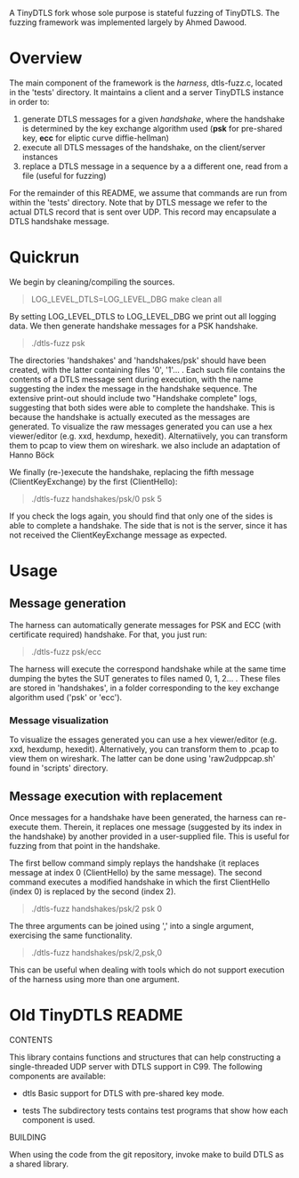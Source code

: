 A TinyDTLS fork whose sole purpose is stateful fuzzing of TinyDTLS. 
The fuzzing framework was implemented largely by Ahmed Dawood.

# Overview
The main component of the framework is the *harness*, dtls-fuzz.c, located in the 'tests' directory.
It maintains a client and a server TinyDTLS instance in order to:
1. generate DTLS messages for a given *handshake*, where the handshake is determined by the key exchange algorithm used (**psk** for pre-shared key, **ecc** for eliptic curve diffie-hellman)
2. execute all DTLS messages of the handshake, on the client/server instances
3. replace a DTLS message in a sequence by a a different one, read from a file (useful for fuzzing) 

For the remainder of this README, we assume that commands are run from within the 'tests' directory.
Note that by DTLS message we refer to the actual DTLS record that is sent over UDP.
This record may encapsulate a DTLS handshake message.

# Quickrun

We begin by cleaning/compiling the sources.

> LOG_LEVEL_DTLS=LOG_LEVEL_DBG make clean all

By setting LOG_LEVEL_DTLS to LOG_LEVEL_DBG we print out all logging data. 
We then generate handshake messages for a PSK handshake.

> ./dtls-fuzz psk

The directories 'handshakes' and 'handshakes/psk' should have been created, with the latter containing files '0', '1'... .
Each such file contains the contents of a DTLS message sent during execution, with the name suggesting the index the message in the handshake sequence.
The extensive print-out should include two "Handshake complete" logs, suggesting that both sides were able to complete the handshake.
This is because the handshake is actually executed as the messages are generated.
To visualize the raw messages generated you can use a hex viewer/editor (e.g. xxd, hexdump, hexedit).
Alternatiively, you can transform them to pcap to view them on wireshark. we also include an adaptation of Hanno Böck

We finally (re-)execute the handshake, replacing the fifth message (ClientKeyExchange) by the first (ClientHello):

> ./dtls-fuzz handshakes/psk/0 psk 5

If you check the logs again, you should find that only one of the sides is able to complete a handshake. 
The side that is not is the server, since it has not received the ClientKeyExchange message as expected.

# Usage

## Message generation
The harness can automatically generate messages for PSK and ECC (with certificate required)  handshake. For that, you just run:

> ./dtls-fuzz psk/ecc

The harness will execute the correspond handshake while at the same time dumping the bytes the SUT generates to files named 0, 1, 2... .
These files are stored in 'handshakes', in a folder corresponding to the key exchange algorithm used ('psk' or 'ecc').

### Message visualization
To visualize the essages generated you can use a hex viewer/editor (e.g. xxd, hexdump, hexedit).
Alternatively, you can transform them to .pcap to view them on wireshark.
The latter can be done using 'raw2udppcap.sh' found in 'scripts' directory.

## Message execution with replacement
Once messages for a handshake have been generated, the harness can re-execute them.
Therein, it replaces one message (suggested by its index in the handshake) by another provided in a user-supplied file.
This is useful for fuzzing from that point in the handshake.

The first bellow command simply replays the handshake (it replaces message at index 0 (ClientHello) by the same message).
The second command executes a modified handshake in which the first ClientHello (index 0) is replaced by the second (index 2).

> ./dtls-fuzz handshakes/psk/2 psk 0

The three arguments can be joined using ',' into a single argument, exercising the same functionality.
> ./dtls-fuzz handshakes/psk/2,psk,0

This can be useful when dealing with tools which do not support execution of the harness using more than one argument.


# Old TinyDTLS README
CONTENTS

This library contains functions and structures that can help
constructing a single-threaded UDP server with DTLS support in
C99. The following components are available:

* dtls
  Basic support for DTLS with pre-shared key mode.

* tests
  The subdirectory tests contains test programs that show how each
  component is used.

BUILDING

When using the code from the git repository, invoke make to build DTLS as a
shared library.
